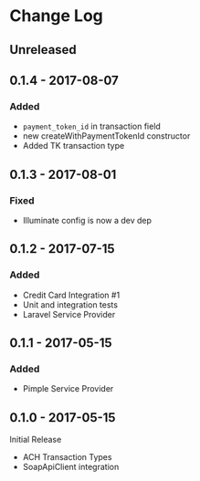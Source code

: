 # Change Log

## Unreleased

## 0.1.4 - 2017-08-07

### Added

- `payment_token_id` in transaction field
- new createWithPaymentTokenId constructor
- Added TK transaction type

## 0.1.3 - 2017-08-01

### Fixed

- Illuminate config is now a dev dep

## 0.1.2 - 2017-07-15

### Added

- Credit Card Integration #1
- Unit and integration tests
- Laravel Service Provider

## 0.1.1 - 2017-05-15

### Added

- Pimple Service Provider

## 0.1.0 - 2017-05-15

Initial Release

- ACH Transaction Types
- SoapApiClient integration
